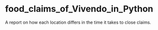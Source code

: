 # food_claims_of_Vivendo_in_Python
A report on how each location differs in the time it takes to close claims.
